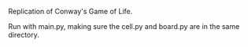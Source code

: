 Replication of Conway's Game of Life.

Run with main.py, making sure the cell.py and board.py are in the same directory.
